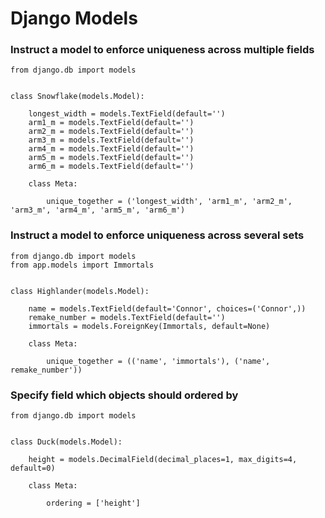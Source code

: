 # Django Models

### Instruct a model to enforce uniqueness across multiple fields

    from django.db import models
    
    
    class Snowflake(models.Model):
        
        longest_width = models.TextField(default='')
        arm1_m = models.TextField(default='')
        arm2_m = models.TextField(default='')
        arm3_m = models.TextField(default='')
        arm4_m = models.TextField(default='')
        arm5_m = models.TextField(default='')
        arm6_m = models.TextField(default='')
        
        class Meta:
   
            unique_together = ('longest_width', 'arm1_m', 'arm2_m', 'arm3_m', 'arm4_m', 'arm5_m', 'arm6_m')
            
### Instruct a model to enforce uniqueness across several sets
        
    from django.db import models
    from app.models import Immortals
    
    
    class Highlander(models.Model):
    
        name = models.TextField(default='Connor', choices=('Connor',))
        remake_number = models.TextField(default='')
        immortals = models.ForeignKey(Immortals, default=None)
        
        class Meta:
        
            unique_together = (('name', 'immortals'), ('name', remake_number'))


### Specify field which objects should ordered by

    from django.db import models
    
    
    class Duck(models.Model):
    
        height = models.DecimalField(decimal_places=1, max_digits=4, default=0)
        
        class Meta:
        
            ordering = ['height']
